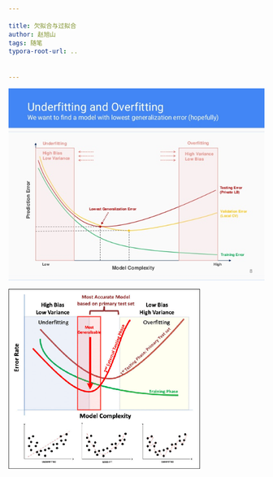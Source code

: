 ```yaml
---

title: 欠拟合与过拟合
author: 赵旭山
tags: 随笔
typora-root-url: ..


---
```






![](/assets/images/overUnderFitting202004071803.jpg)









<img src="/assets/images/biasVariance202004071808.png" style="zoom:50%;" />

